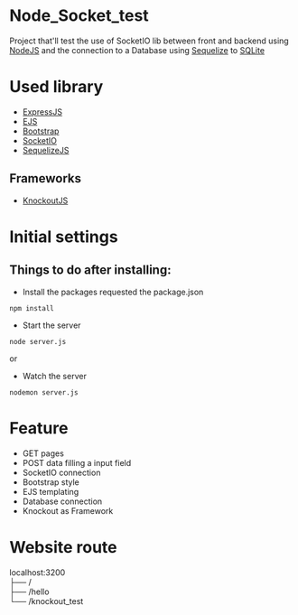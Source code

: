 # Node_Socket_test

Project that'll test the use of SocketIO lib between front and backend using [NodeJS](https://nodejs.org/en/) and the connection to a Database using [Sequelize](https://sequelize.org/) to [SQLite](https://www.sqlite.org/index.html)

# Used library

- [ExpressJS](http://expressjs.com/)
- [EJS](https://ejs.co/)
- [Bootstrap](https://getbootstrap.com/)
- [SocketIO](https://socket.io/)
- [SequelizeJS](https://sequelize.org/)

## Frameworks

- [KnockoutJS](https://knockoutjs.com/)

# Initial settings

## Things to do after installing:

- Install the packages requested the package.json

```
npm install
```

- Start the server

```
node server.js
```

or

- Watch the server

```
nodemon server.js
```

# Feature

- GET pages
- POST data filling a input field
- SocketIO connection
- Bootstrap style
- EJS templating
- Database connection
- Knockout as Framework

# Website route

localhost:3200  
├── /  
├── /hello  
└── /knockout_test
